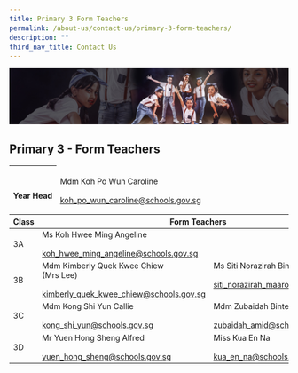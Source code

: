 ```yaml
---
title: Primary 3 Form Teachers
permalink: /about-us/contact-us/primary-3-form-teachers/
description: ""
third_nav_title: Contact Us
---
```

![](/images/About%20Us/subbanner1.jpg)

## **Primary 3 - Form Teachers**

<table>
<thead>
  <tr>
    <th><br><br>Year Head</th>
    <td><br>Mdm Koh Po Wun Caroline<br><br><a href="mailto:koh_po_wun_caroline@schools.gov.sg">koh_po_wun_caroline@schools.gov.sg</a></td>
  </tr>
</thead>
</table>


<table>
<thead>
  <tr>
    <th>Class</th>
    <th colspan="2">Form Teachers</th>
  </tr>
</thead>
<tbody>
  <tr>
    <td>3A</td>
    <td>Ms Koh Hwee Ming Angeline<br><br><a href="mailto:koh_hwee_ming_angeline@schools.gov.sg">koh_hwee_ming_angeline@schools.gov.sg</a><br></td>
    <td><br><br></td>
  </tr>
  <tr>
    <td>3B</td>
    <td>Mdm Kimberly Quek Kwee Chiew <br>(Mrs Lee)<br><br><a href="mailto:kimberly_quek_kwee_chiew@schools.gov.sg" target="_blank" rel="noopener noreferrer">kimberly_quek_kwee_chiew@schools.gov.sg</a></td>
    <td>Ms Siti Norazirah Binte Ma'arof<br><br><a href="mailto:siti_norazirah_maarof@schools.gov.sg" target="_blank" rel="noopener noreferrer">siti_norazirah_maarof@schools.gov.sg</a><br><br></td>
  </tr>
  <tr>
    <td>3C</td>
    <td>Mdm Kong Shi Yun Callie<br><br><a href="mailto:kong_shi_yun@schools.gov.sg" target="_blank" rel="noopener noreferrer">kong_shi_yun@schools.gov.sg</a><br></td>
    <td>Mdm Zubaidah Binte Amid<br><br><a href="mailto:zubaidah_amid@schools.gov.sg">zubaidah_amid@schools.gov.sg</a></td>
  </tr>
  <tr>
    <td>3D</td>
    <td>Mr Yuen Hong Sheng Alfred<br><br><a href="mailto:yuen_hong_sheng@schools.gov.sg" target="_blank" rel="noopener noreferrer">yuen_hong_sheng@schools.gov.sg</a></td>
    <td>Miss Kua En Na<br><br><a href="mailto:kua_en_na@schools.gov.sg">kua_en_na@schools.gov.sg</a></td>
  </tr>
</tbody>
</table>


